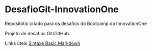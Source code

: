 # DesafioGit-InnovationOne
Repositótio criado para os desafios do Bootcamp da InnovationOne

Projeto de desafios Git/GitHub.

Links úteis
[Sintaxe Basic Markdown](https://github.com/CarlosB2021)
